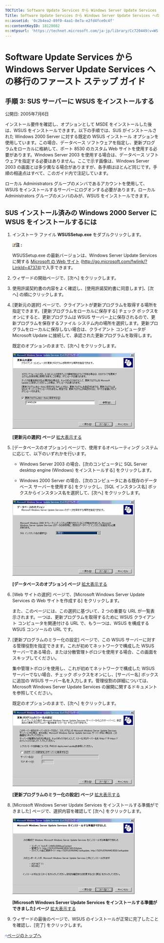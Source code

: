 ```yaml
---
TOCTitle: Software Update Services から Windows Server Update Services への移行のファースト ステップ ガイド
Title: Software Update Services から Windows Server Update Services への移行のファースト ステップ ガイド
ms:assetid: '0c2b4ea2-89f0-4aa1-8e7a-e2fd4fce0c4f'
ms:contentKeyID: 18128082
ms:mtpsurl: 'https://technet.microsoft.com/ja-jp/library/Cc720449(v=WS.10)'
---
```


Software Update Services から Windows Server Update Services への移行のファースト ステップ ガイド
=================================================================================================

手順 3: SUS サーバーに WSUS をインストールする
----------------------------------------------

公開日: 2005年7月6日

インストール要件を確認し、オプションとして MSDE をインストールした後は、WSUS をインストールできます。以下の手順では、SUS がインストールされた Windows 2000 Server に対する既定の WSUS インストール オプションを使用しています。この場合、データベース ソフトウェアを指定し、更新プログラムをローカルに格納して、ポート 8530 のカスタム Web サイトを使用する必要があります。Windows Server 2003 を使用する場合は、データベース ソフトウェアを指定する必要はありません。ここで示す画像は、Windows Server 2003 の画面とは多少異なる場合がありますが、各手順はほとんど同じです。手順の相違点はすべて、このガイド内で注記しています。

ローカル Administrators グループのメンバであるアカウントを使用して、WSUS をインストールするサーバーにログオンする必要があります。ローカル Administrators グループのメンバのみが、WSUS をインストールできます。

SUS インストール済みの Windows 2000 Server に WSUS をインストールするには
-------------------------------------------------------------------------

1.  インストーラ ファイル **WSUSSetup.exe** をダブルクリックします。

    ![](images/Cc720449.note(ja-jp,WS.10).gif)**注 :**

    WSUSSetup.exe の最新バージョンは、Windows Server Update Services に関する [Microsoft の Web サイト](http://go.microsoft.com/fwlink/?linkid=47374) (http://go.microsoft.com/fwlink/?LinkId=47374)で入手できます。

2.  ウィザードの開始ページで、\[次へ\] をクリックします。

3.  使用許諾契約書の内容をよく確認し、\[使用許諾契約書に同意します\]、\[次へ\] の順にクリックします。

4.  \[更新元の選択\] ページで、クライアントが更新プログラムを取得する場所を指定できます。\[更新プログラムをローカルに保存する\] チェック ボックスをオンにすると、更新プログラムは WSUS サーバー上に保存されるので、更新プログラムを保存するファイル システム内の場所を選択します。更新プログラムをローカルに保存しない場合は、クライアント コンピュータが Microsoft Update に接続して、承認された更新プログラムを取得します。

    既定のオプションのままで、\[次へ\] をクリックします。

    ![](images/Cc720449.sus2_install_3ss(ja-jp,WS.10).gif)

    **\[更新元の選択\] ページ**
    [拡大表示する](https://technet.microsoft.com/ja-jp/cc720449.sus2_install_3s(ja-jp,ws.10).gif)

5.  \[データベースのオプション\] ページで、使用するオペレーティング システムに応じて、以下のいずれかを行います。

    -   Windows Server 2003 の場合、\[次のコンピュータに SQL Server desktop engine (Windows) をインストールする\] をクリックします。

    -   Windows 2000 Server の場合、\[次のコンピュータにある既存のデータベース サーバーを使用する\] をクリックし、\[SQL インスタンス名\] ボックスからインスタンス名を選択して、\[次へ\] をクリックします。

    ![](images/Cc720449.b25efed5-5654-485f-b34d-14686bed0240s(ja-jp,WS.10).gif)

    **\[データベースのオプション\] ページ**
    [拡大表示する](https://technet.microsoft.com/ja-jp/cc720449.b25efed5-5654-485f-b34d-14686bed0240(ja-jp,ws.10).gif)

6.  \[Web サイトの選択\] ページで、\[Microsoft Windows Server Update Services の Web サイトを作成する\] をクリックします。

    また、このページには、この選択に基づいて、2 つの重要な URL が一覧表示されます。一つは、更新プログラムを取得するために WSUS クライアント コンピュータを関連付ける URL で、もう一つは、WSUS を構成する WSUS コンソールの URL です。

7.  \[更新プログラムのミラー化の設定\] ページで、この WSUS サーバーに対する管理役割を指定できます。これが初めてネットワークで構成した WSUS サーバーである場合、または分散管理トポロジを使用する場合、この画面をスキップしてください。

    集中管理トポロジを使用し、これが初めてネットワークで構成した WSUS サーバーでない場合、チェック ボックスをオンにし、\[サーバー名\] ボックスに追加の WSUS サーバー名を入力します。管理役割の詳細については、Microsoft Windows Server Update Services の展開に関するドキュメント を参照してください。

    既定のオプションのままで、\[次へ\] をクリックします。

    ![](images/Cc720449.f26e09d5-983c-418d-8511-8960850403efs(ja-jp,WS.10).gif)

    **\[更新プログラムのミラー化の設定\] ページ**
    [拡大表示する](https://technet.microsoft.com/ja-jp/cc720449.f26e09d5-983c-418d-8511-8960850403ef(ja-jp,ws.10).gif)

8.  \[Microsoft Windows Server Update Services をインストールする準備ができました\] ページで、選択内容を確認して \[次へ\] をクリックします。

    ![](images/Cc720449.sus2_install_6ss(ja-jp,WS.10).gif)

    **\[Microsoft Windows Server Update Services をインストールする準備ができました\] ページ**
    [拡大表示する](https://technet.microsoft.com/ja-jp/cc720449.sus2_install_6s(ja-jp,ws.10).gif)

9.  ウィザードの最後のページで、WSUS のインストールが正常に完了したことを確認し、\[完了\] をクリックします。

![](images/Cc720449.arrow_px_up(ja-jp,WS.10).gif)[ページのトップへ](#ctl00_rs1_eb1_panel1)
